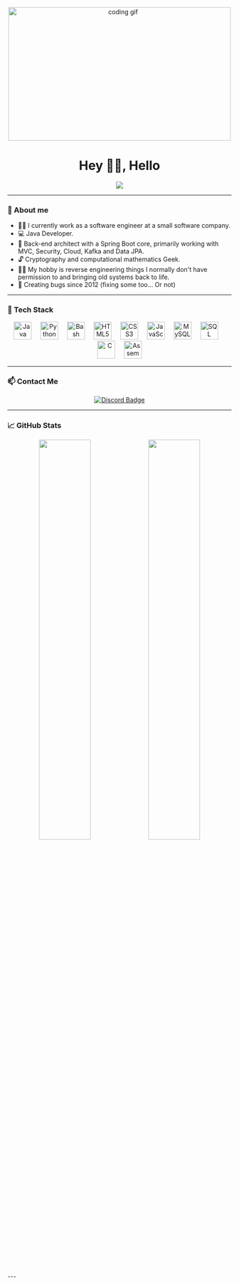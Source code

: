<p align="center">
  <img src="https://github.com/user-attachments/assets/13d6123a-061f-43c8-b6b8-2cc15e8d995a" width="500" height="300" alt="coding gif" />
</p>

<h1 align="center">Hey 🍹🗿, Hello</h1>

<p align="center">
  <img src="https://readme-typing-svg.herokuapp.com/?lines=Java+Developer;Reverse+engineering+junkie;&center=true&width=440&height=45&color=36BCF7&vCenter=true&size=22" />
</p>

---

### 🧠 About me

- 🧙‍♂️ I currently work as a software engineer at a small software company.
- 💻 Java Developer.
- 🍃 Back-end architect with a Spring Boot core, primarily working with MVC, Security, Cloud, Kafka and Data JPA.
- 🔓 Cryptography and computational mathematics Geek.
- 🏴‍☠️ My hobby is reverse engineering things I normally don't have permission to and bringing old systems back to life.
- 🐞 Creating bugs since 2012 (fixing some too... Or not)
---

### 🧰 Tech Stack

<div align="center">
  <img src="https://cdn.jsdelivr.net/gh/devicons/devicon/icons/java/java-original.svg" height="40" alt="Java" />
  <img width="12"/>
  <img src="https://cdn.jsdelivr.net/gh/devicons/devicon/icons/python/python-original.svg" height="40" alt="Python" />
  <img width="12"/>
  <img src="https://cdn.jsdelivr.net/gh/devicons/devicon/icons/bash/bash-original.svg" height="40" alt="Bash" />
  <img width="12"/>
  <img src="https://cdn.jsdelivr.net/gh/devicons/devicon/icons/html5/html5-original.svg" height="40" alt="HTML5" />
  <img width="12"/>
  <img src="https://cdn.jsdelivr.net/gh/devicons/devicon/icons/css3/css3-original.svg" height="40" alt="CSS3" />
  <img width="12"/>
  <img src="https://cdn.jsdelivr.net/gh/devicons/devicon/icons/javascript/javascript-original.svg" height="40" alt="JavaScript" />
  <img width="12"/>
  <img src="https://cdn.jsdelivr.net/gh/devicons/devicon/icons/mysql/mysql-original.svg" height="40" alt="MySQL" />
  <img width="12"/>
  <img src="https://cdn.jsdelivr.net/gh/devicons/devicon/icons/microsoftsqlserver/microsoftsqlserver-plain.svg" height="40" alt="SQL Server" />
  <img width="12"/>
  <img src="https://cdn.discordapp.com/attachments/1122605734115410144/1416989359973994607/images-removebg-preview1.png?ex=68c8d9ad&is=68c7882d&hm=ff81d84ed7e2d7d9eafa81fa3e99f5875c3cf4a0ff12910fba19c2a0609b92a3&" height="40" alt="C" />
  <img width="12"/>
  <img src="https://cdn.discordapp.com/attachments/1122605734115410144/1416988642802405477/1658763190886-removebg-preview.png?ex=68c8d902&is=68c78782&hm=3dc44cac3e78f72298c284d9c1b65c90488afd8d2ce9db33e5998c763928c841&" height="40" alt="Assembly" />
</div>

---

### 📫 Contact Me

<p align="center">
  <a href="https://discord.com/users/193513615242821632" target="_blank">
    <img src="https://img.shields.io/badge/Discord-Piscina-5865F2?style=for-the-badge&logo=discord&logoColor=white" alt="Discord Badge" />
  </a>
</p>

---

### 📈 GitHub Stats
<div align="center">
  <img src="https://github-readme-stats.vercel.app/api?username=P15c1n4&show_icons=true&theme=tokyonight&hide_border=true" width="48%" />
  <img src="https://github-readme-streak-stats.herokuapp.com/?user=P15c1n4&theme=tokyonight&hide_border=true" width="48%" />
</div>
---
